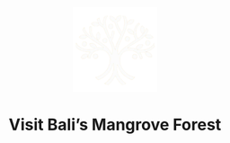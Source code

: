 <p align="center"><a href="https://github.com/ZuyinatinK/bali-mangrove-forest"><img alt="Visit Bali’s Mangrove Forest" src="assets/img/logo-mg.png" width="150vw"/></a></p>
<h1 align="center">Visit Bali’s Mangrove Forest</h1>